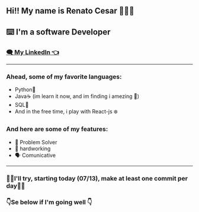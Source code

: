 ## Hi!! My name is Renato Cesar 👨🏻‍💻

## ⌨️ I'm a software Developer
### [🗨️ My LinkedIn 👈](https://www.linkedin.com/in/renato-cesar-a31534193/)

<hr>

### Ahead, some of my favorite languages:
- Python🐍
- Java☕ (im learn it now, and im finding i amezing 🤩)
- SQL🎲
- And in the free time, i play with React-js ❄️

### And here are some of my features:
- 🧩 Problem Solver
- 💪 hardworking
- 🗣️ Comunicative 

<hr>

### 🌲🌲I'll try, starting today (07/13), make at least one commit per day🌲🌲
###  👇Se below if I'm going well 👇
